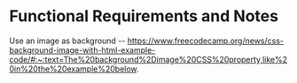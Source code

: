 # Functional Requirements and Notes

Use an image as background -- https://www.freecodecamp.org/news/css-background-image-with-html-example-code/#:~:text=The%20background%2Dimage%20CSS%20property,like%20in%20the%20example%20below.